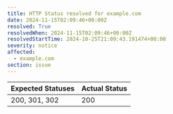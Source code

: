 ```yaml
---
title: HTTP Status resolved for example.com
date: 2024-11-15T02:09:46+00:00Z
resolved: True
resolvedWhen: 2024-11-15T02:09:46+00:00Z
resolvedStartTime: 2024-10-25T21:09:43.191474+00:00
severity: notice
affected:
  - example.com
section: issue
---
```


| Expected Statuses | Actual Status  |
|-------------------|----------------|
| 200, 301, 302 | 200 |
